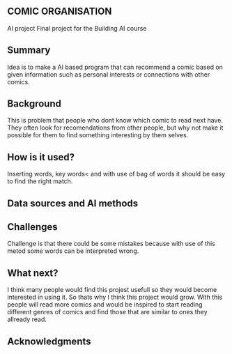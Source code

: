## COMIC ORGANISATION
AI project
Final project for the Building AI course

## Summary
Idea is to make a AI based program that can recommend a comic based on given information such as personal interests or connections with other comics.

## Background
This is problem that people who dont know which comic to read next have. They often look for recomendations from other people, but why not make it possible for them to find something interesting by them selves.

## How is it used?
Inserting words, key words< and with use of bag of words it should be easy to find the right match.

## Data sources and AI methods
## Challenges
Challenge is that there could be some mistakes because with use of this metod some words can be interpreted wrong.

## What next?
I think many people would find this projest usefull so they would become interested in using it. So thats why I think this project would grow. With this people will read more comics and would be inspired to start reading different genres of comics and find those that are similar to ones they allready read.
## Acknowledgments
